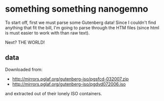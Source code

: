# something something nanogemno

To start off, first we must parse some Gutenberg data!  Since I couldn't find
anything that fit the bill, I'm going to parse through the HTM files (since html
is must easier to work with than raw text).

Next? THE WORLD!

## data

Downloaded from:

- http://mirrors.pglaf.org/gutenberg-iso/pgsfcd-032007.zip
- http://mirrors.pglaf.org/gutenberg-iso/pgdvd072006.iso

and extracted out of their lonely ISO containers.
